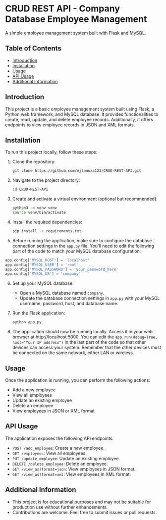 # CRUD REST API - Company Database Employee Management

A simple employee management system built with Flask and MySQL.

## Table of Contents

- [Introduction](#introduction)
- [Installation](#installation)
- [Usage](#usage)
- [API Usage](#api-usage)
- [Additional Information](#additional-information)

## Introduction

This project is a basic employee management system built using Flask, a Python web framework, and MySQL database. It provides functionalities to create, read, update, and delete employee records. Additionally, it offers endpoints to view employee records in JSON and XML formats.

## Installation

To run this project locally, follow these steps:

1. Clone the repository:

   ```bash
   git clone https://github.com/ejlanuza123/CRUD-REST-API.git

   ```

2. Navigate to the project directory:

   ```bash
   cd CRUD-REST-API
   ```

3. Create and activate a virtual environment (optional but recommended):

   ```bash
   python3 -m venv venv
   source venv/bin/activate
   ```

4. Install the required dependencies:

   ```bash
   pip install -r requirements.txt
   ```
   
5. Before running the application, make sure to configure the database connection settings in the `app.py` file. You'll need to edit the following part of the code to match your MySQL database configuration:

```python
app.config['MYSQL_HOST'] = 'localhost'
app.config['MYSQL_USER'] = 'root'
app.config['MYSQL_PASSWORD'] = 'your_password_here'
app.config['MYSQL_DB'] = 'company'
 ```

6. Set up your MySQL database:
   
   - Open a MySQL database named `company`.
   - Update the database connection settings in `app.py` with your MySQL username, password, host, and database name.

7. Run the Flask application:

   ```bash
   python app.py
   ```

8. The application should now be running locally. Access it in your web browser at http://localhost:5000. You can edit the `app.run(debug=True, host="Your IP address")` in the last part of the code so that other devices can access your system. Remember that the other devices must be connected on the same network, either LAN or wireless.

## Usage

Once the application is running, you can perform the following actions:

- Add a new employee
- View all employees
- Update an existing employee
- Delete an employee
- View employees in JSON or XML format

## API Usage

The application exposes the following API endpoints:

- `POST /add_employee`: Create a new employee.
- `GET /employees`: View all employees.
- `PUT /update_employee`: Update an existing employee.
- `DELETE /delete_employee`: Delete an employee.
- `GET /view_as?format=json`: View employees in JSON format.
- `GET /view_as?format=xml`: View employees in XML format.

## Additional Information

- This project is for educational purposes and may not be suitable for production use without further enhancements.
- Contributions are welcome. Feel free to submit issues or pull requests.

